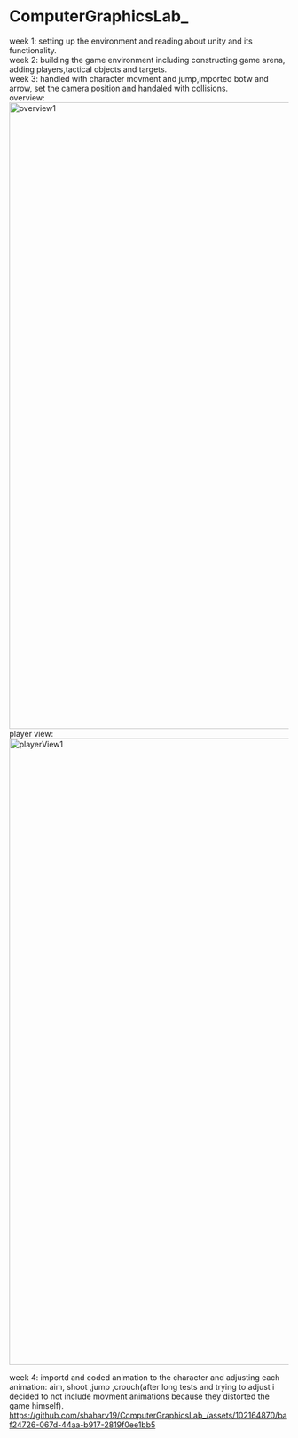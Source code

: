 # ComputerGraphicsLab_
week 1: setting up the environment and reading about unity and its functionality.<br />
week 2: building the game environment including constructing game arena, adding players,tactical objects and targets.<br />
week 3: handled with character movment and jump,imported botw and arrow, set the camera position and handaled with collisions.<br />
overview:
<img width="1128" alt="overview1" src="https://github.com/shaharv19/ComputerGraphicsLab_/assets/102164870/249b8d0f-4f23-4d2b-8107-903e458a28ba">
player view:
<img width="1128" alt="playerView1" src="https://github.com/shaharv19/ComputerGraphicsLab_/assets/102164870/eb103f0d-9a3b-4c67-8b7c-4c97e5c0f922">

week 4: importd and coded animation to the character and adjusting each animation: aim, shoot ,jump ,crouch(after long tests and trying to adjust i decided to not include movment animations because they distorted the game himself).<br />
https://github.com/shaharv19/ComputerGraphicsLab_/assets/102164870/baf24726-067d-44aa-b917-2819f0ee1bb5







